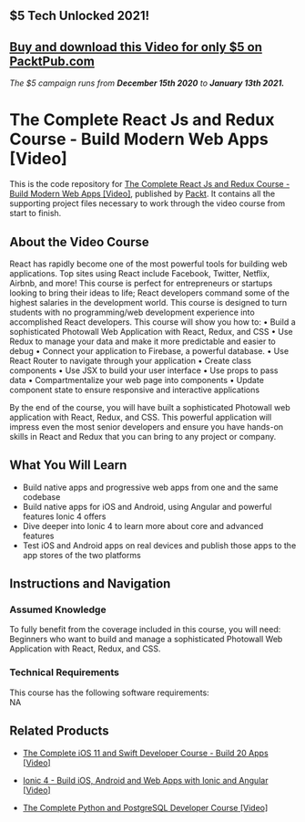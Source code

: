 ## $5 Tech Unlocked 2021!
[Buy and download this Video for only $5 on PacktPub.com](https://www.packtpub.com/product/the-complete-react-js-and-redux-course-build-modern-web-apps-video/9781789950656)
-----
*The $5 campaign         runs from __December 15th 2020__ to __January 13th 2021.__*

# The Complete React Js and Redux Course - Build Modern Web Apps [Video]
This is the code repository for [The Complete React Js and Redux Course - Build Modern Web Apps [Video]](https://www.packtpub.com/application-development/ionic-4-build-ios-android-and-web-apps-ionic-and-angular-video?utm_source=github&utm_medium=repository&utm_campaign=9781838828943), published by [Packt](https://www.packtpub.com/?utm_source=github). It contains all the supporting project files necessary to work through the video course from start to finish.
## About the Video Course
React has rapidly become one of the most powerful tools for building web applications. Top sites using React include Facebook, Twitter, Netflix, Airbnb, and more! This course is perfect for entrepreneurs or startups looking to bring their ideas to life; React developers command some of the highest salaries in the development world. This course is designed to turn students with no programming/web development experience into accomplished React developers.
This course will show you how to:
• Build a sophisticated Photowall Web Application with React, Redux, and CSS
• Use Redux to manage your data and make it more predictable and easier to debug
• Connect your application to Firebase, a powerful database.
• Use React Router to navigate through your application
• Create class components
• Use JSX to build your user interface
• Use props to pass data
• Compartmentalize your web page into components
• Update component state to ensure responsive and interactive applications

By the end of the course, you will have built a sophisticated Photowall web application with React, Redux, and CSS. This powerful application will impress even the most senior developers and ensure you have hands-on skills in React and Redux that you can bring to any project or company.

<H2>What You Will Learn</H2>
<DIV class=book-info-will-learn-text>
<UL>
<LI>Build native apps and progressive web apps from one and the same codebase 
<LI>Build native apps for iOS and Android, using Angular and powerful features Ionic 4 offers 
<LI>Dive deeper into Ionic 4 to learn more about core and advanced features 
<LI>Test iOS and Android apps on real devices and publish those apps to the app stores of the two platforms </LI></UL></DIV>

## Instructions and Navigation
### Assumed Knowledge
To fully benefit from the coverage included in this course, you will need:<br/>
Beginners who want to build and manage a sophisticated Photowall Web Application with React, Redux, and CSS.
### Technical Requirements
This course has the following software requirements:<br/>
NA

## Related Products
* [The Complete iOS 11 and Swift Developer Course - Build 20 Apps [Video]](https://www.packtpub.com/application-development/ionic-4-build-ios-android-and-web-apps-ionic-and-angular-video?utm_source=github&utm_medium=repository&utm_campaign=9781838828943)

* [Ionic 4 - Build iOS, Android and Web Apps with Ionic and Angular [Video]](https://www.packtpub.com/application-development/ionic-4-build-ios-android-and-web-apps-ionic-and-angular-video?utm_source=github&utm_medium=repository&utm_campaign=9781838828943)

* [The Complete Python and PostgreSQL Developer Course [Video]](https://www.packtpub.com/application-development/ionic-4-build-ios-android-and-web-apps-ionic-and-angular-video?utm_source=github&utm_medium=repository&utm_campaign=9781838828943)

